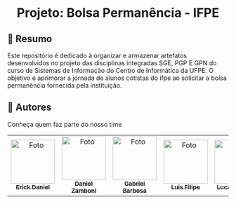 <h1 align="center"> Projeto: Bolsa Permanência - IFPE </h1>

## 📜 Resumo
Este repositório é dedicado à organizar e armazenar artefatos desenvolvidos no projeto das disciplinas integradas SGE, PGP E GPN do curso de Sistemas de Informação do Centro de Informática da UFPE. O objetivo é aprimorar a jornada de alunos cotistas do ifpe ao solicitar a bolsa permanência fornecida pela instituição.


## 🤝 Autores

Conheça quem faz parte do nosso time

<table>
  <tr>
    <td align="center">
      <a href="https://github.com/erickdan1" title="defina o titulo do link">
        <img src="https://avatars.githubusercontent.com/u/115114338?v=4" width="100px;" alt="Foto"/><br>
        <sub>
          <b>Erick Daniel</b>
        </sub>
      </a>
    </td>
    <td align="center">
      <a href="https://github.com/Daniel412201" title="defina o titulo do link">
        <img src="https://avatars.githubusercontent.com/u/97963647?v=4" width="100px;" alt="Foto"/><br>
        <sub>
          <b>Daniel Zamboni</b>
        </sub>
      </a>
    </td>
    <td align="center">
      <a href="https://github.com/gabbrbsCIn" title="defina o titulo do link">
        <img src="https://avatars.githubusercontent.com/u/114198656?v=4" width="100px;" alt="Foto"/><br>
        <sub>
          <b>Gabriel Barbosa</b>
        </sub>
      </a>
    </td>
     <td align="center">
      <a href="https://github.com/luisfv10" title="defina o titulo do link">
        <img src="https://avatars.githubusercontent.com/u/110510265?v=4" width="100px;" alt="Foto"/><br>
        <sub>
          <b>Luis Filipe</b>
        </sub>
      </a>
    </td>
    <td align="center">
      <a href="https://github.com/LucasGaab" title="defina o titulo do link">
        <img src="https://avatars.githubusercontent.com/u/94190622?v=4" width="100px;" alt="Foto"/><br>
        <sub>
          <b>Lucas Gabriel</b>
        </sub>
      </a>
    </td>
    <td align="center">
      <a href="https://github.com/clarabarretto" title="defina o titulo do link">
        <img src="https://avatars.githubusercontent.com/u/111030247?v=4" width="100px;" alt="Foto"/><br>
        <sub>
          <b>Maria Clara</b>
        </sub>
      </a>
    </td>
  </tr>
</table>
